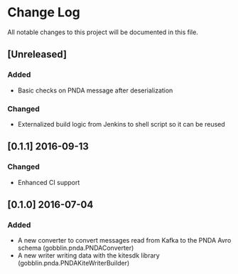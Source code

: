 # Change Log
All notable changes to this project will be documented in this file.

## [Unreleased]
### Added
- Basic checks on PNDA message after deserialization
### Changed
- Externalized build logic from Jenkins to shell script so it can be reused

## [0.1.1] 2016-09-13
### Changed
- Enhanced CI support

## [0.1.0] 2016-07-04
### Added 
* A new converter to convert messages read from Kafka to the PNDA Avro schema (gobblin.pnda.PNDAConverter)
* A new writer writing data with the kitesdk library (gobblin.pnda.PNDAKiteWriterBuilder)
